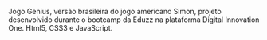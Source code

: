 Jogo Genius, versão brasileira do jogo americano Simon, projeto desenvolvido durante o bootcamp da Eduzz na plataforma Digital Innovation One. Html5, CSS3 e JavaScript.